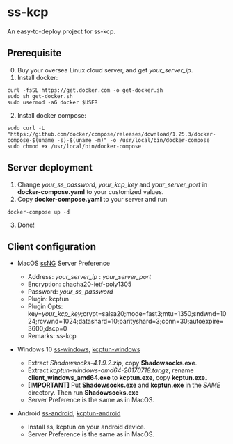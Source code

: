 # ss-kcp
An easy-to-deploy project for ss-kcp.

## Prerequisite
0. Buy your oversea Linux cloud server, and get *your_server_ip*.
1. Install docker:
```shell
curl -fsSL https://get.docker.com -o get-docker.sh
sudo sh get-docker.sh
sudo usermod -aG docker $USER
```
2. Install docker compose:
```shell
sudo curl -L "https://github.com/docker/compose/releases/download/1.25.3/docker-compose-$(uname -s)-$(uname -m)" -o /usr/local/bin/docker-compose
sudo chmod +x /usr/local/bin/docker-compose
```

## Server deployment
1. Change *your_ss_password*, *your_kcp_key* and *your_server_port* in **docker-compose.yaml** to your customized values.
2. Copy **docker-compose.yaml** to your server and run
```shell
docker-compose up -d
```
3. Done!

## Client configuration
* MacOS [ssNG](https://github.com/shadowsocks/ShadowsocksX-NG/releases/tag/v1.9.4) Server Preference
  * Address: *your_server_ip* : *your_server_port*
  * Encryption: chacha20-ietf-poly1305
  * Password: *your_ss_password*
  * Plugin: kcptun
  * Plugin Opts: key=*your_kcp_key*;crypt=salsa20;mode=fast3;mtu=1350;sndwnd=1024;rcvwnd=1024;datashard=10;parityshard=3;conn=30;autoexpire=3600;dscp=0
  * Remarks: ss-kcp

* Windows 10 [ss-windows](https://github.com/shadowsocks/shadowsocks-windows/releases/tag/4.1.9.2), [kcptun-windows](https://github.com/shadowsocks/kcptun/releases/tag/v20170718)
  * Extract *Shadowsocks-4.1.9.2.zip*, copy **Shadowsocks.exe**.
  * Extract *kcptun-windows-amd64-20170718.tar.gz*, rename **client_windows_amd64.exe** to **kcptun.exe**, copy **kcptun.exe**.
  * **[IMPORTANT]** Put **Shadowsocks.exe** and **kcptun.exe** in the *SAME* directory. Then run **Shadowsocks.exe**
  * Server Preference is the same as in MacOS.

* Android [ss-android](https://github.com/shadowsocks/shadowsocks-android/releases/download/v5.2.3/shadowsocks--universal-5.2.3.apk), [kcptun-android](https://github.com/shadowsocks/kcptun-android/releases/download/v1.0.1/kcptun--universal-1.0.1.apk)
  * Install ss, kcptun on your android device.
  * Server Preference is the same as in MacOS.
